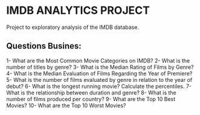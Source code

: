 # IMDB ANALYTICS PROJECT
Project to exploratory analysis of the IMDB database.

## Questions Busines:
1- What are the Most Common Movie Categories on IMDB?
2- What is the number of titles by genre?
3- What is the Median Rating of Films by Genre?
4- What is the Median Evaluation of Films Regarding the Year of Premiere?
5- What is the number of films evaluated by genre in relation to the year of debut?
6- What is the longest running movie? Calculate the percentiles.
7- What is the relationship between duration and genre?
8- What is the number of films produced per country?
9- What are the Top 10 Best Movies?
10- What are the Top 10 Worst Movies?